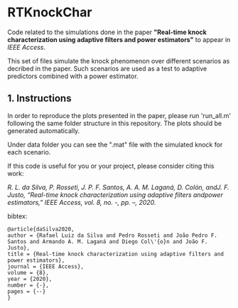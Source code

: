 # RTKnockChar

Code related to the simulations done in the paper **"Real-time knock characterization using adaptive filters and power estimators"** to appear in *IEEE Access*.

This set of files simulate the knock phenomenon over different scenarios as decribed in the paper. Such scenarios are used as a test to adaptive predictors combined with a power estimator.

## 1. Instructions

In order to reproduce the plots presented in the paper, please run 'run_all.m' following the same folder structure in this repository. The plots should be generated automatically.

Under data folder you can see the ".mat" file with the simulated knock for each scenario.

If this code is useful for you or your project, please consider citing this work:

*R. L. da Silva, P. Rosseti, J. P. F. Santos, A. A. M. Laganá, D. Colón, andJ.  F.  Justo,  “Real-time  knock  characterization  using  adaptive  filters  andpower estimators,” IEEE Access, vol. 8, no. -, pp. –, 2020.*

bibtex:
```
@article{daSilva2020,
author = {Rafael Luiz da Silva and Pedro Rosseti and João Pedro F. Santos and Armando A. M. Laganá and Diego Col\'{o}n and João F. Justo},
title = {Real-time knock characterization using adaptive filters and power estimators},
journal = {IEEE Access},
volume = {8},
year = {2020},
number = {-},
pages = {--}
}
```



